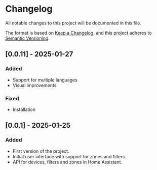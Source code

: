 # Changelog

All notable changes to this project will be documented in this file.

The format is based on [Keep a Changelog](https://keepachangelog.com/en/1.0.0/),
and this project adheres to [Semantic Versioning](https://semver.org/).


## [0.0.11] - 2025-01-27

### Added
- Support for multiple languages
- Visual improvements

### Fixed
- Installation


## [0.0.1] - 2025-01-25

### Added
- First version of the project.
- Initial user interface with support for zones and filters.
- API for devices, filters and zones in Home Assistant.

